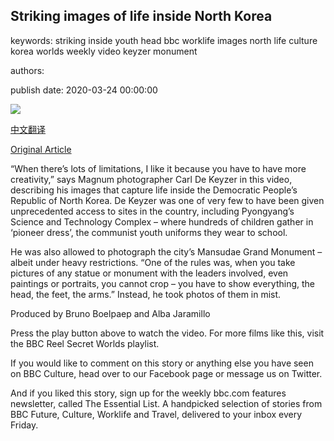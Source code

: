## Striking images of life inside North Korea

keywords: striking inside youth head bbc worklife images north life culture korea worlds weekly video keyzer monument

authors: 

publish date: 2020-03-24 00:00:00

![](https://ichef.bbci.co.uk/wwfeatures/live/624_351/images/live/p0/81/tk/p081tks6.jpg)

[中文翻译](Striking%20images%20of%20life%20inside%20North%20Korea_zh.md)

[Original Article](https://www.bbc.com/culture/story/20200324-striking-images-of-life-inside-north-korea)

“When there’s lots of limitations, I like it because you have to have more creativity,” says Magnum photographer Carl De Keyzer in this video, describing his images that capture life inside the Democratic People’s Republic of North Korea. De Keyzer was one of very few to have been given unprecedented access to sites in the country, including Pyongyang’s Science and Technology Complex – where hundreds of children gather in ‘pioneer dress’, the communist youth uniforms they wear to school.

He was also allowed to photograph the city’s Mansudae Grand Monument – albeit under heavy restrictions. “One of the rules was, when you take pictures of any statue or monument with the leaders involved, even paintings or portraits, you cannot crop – you have to show everything, the head, the feet, the arms.” Instead, he took photos of them in mist.

Produced by Bruno Boelpaep and Alba Jaramillo

Press the play button above to watch the video. For more films like this, visit the BBC Reel Secret Worlds playlist.

If you would like to comment on this story or anything else you have seen on BBC Culture, head over to our Facebook page or message us on Twitter.

And if you liked this story, sign up for the weekly bbc.com features newsletter, called The Essential List. A handpicked selection of stories from BBC Future, Culture, Worklife and Travel, delivered to your inbox every Friday.